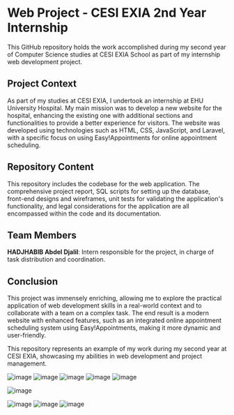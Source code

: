 # Web Project - CESI EXIA 2nd Year Internship

This GitHub repository holds the work accomplished during my second year of Computer Science studies at CESI EXIA School as part of my internship web development project.

## Project Context

As part of my studies at CESI EXIA, I undertook an internship at EHU University Hospital. My main mission was to develop a new website for the hospital, enhancing the existing one with additional sections and functionalities to provide a better experience for visitors. The website was developed using technologies such as HTML, CSS, JavaScript, and Laravel, with a specific focus on using Easy!Appointments for online appointment scheduling.

## Repository Content

This repository includes the codebase for the web application. The comprehensive project report, SQL scripts for setting up the database, front-end designs and wireframes, unit tests for validating the application's functionality, and legal considerations for the application are all encompassed within the code and its documentation.

## Team Members

**HADJHABIB Abdel Djalil**: Intern responsible for the project, in charge of task distribution and coordination.

## Conclusion

This project was immensely enriching, allowing me to explore the practical application of web development skills in a real-world context and to collaborate with a team on a complex task. The end result is a modern website with enhanced features, such as an integrated online appointment scheduling system using Easy!Appointments, making it more dynamic and user-friendly.

This repository represents an example of my work during my second year at CESI EXIA, showcasing my abilities in web development and project management.

![image](https://github.com/jalilhadjhabib/EHU-Web-Project/assets/101253359/0a7efbc5-66f8-4534-85b6-4645a24a3116)
![image](https://github.com/jalilhadjhabib/EHU-Web-Project/assets/101253359/defd6496-154e-4fbe-a3de-7824ef344d87)
![image](https://github.com/jalilhadjhabib/EHU-Web-Project/assets/101253359/4ac8356f-5599-402c-b264-0dbd3c012254)
![image](https://github.com/jalilhadjhabib/EHU-Web-Project/assets/101253359/4635cdc8-93de-4f69-b306-cebc517feaa5)
![image](https://github.com/jalilhadjhabib/EHU-Web-Project/assets/101253359/15f659b6-75f7-4491-b6e1-f1bb6d4840ac)

![image](https://github.com/jalilhadjhabib/EHU-Web-Project/assets/101253359/02962a4f-9d57-45c5-81d5-abdf75362195)

![image](https://github.com/jalilhadjhabib/EHU-Web-Project/assets/101253359/0c6c5ecf-c013-45e8-8528-21c6763ac56d)
![image](https://github.com/jalilhadjhabib/EHU-Web-Project/assets/101253359/64af369d-8f06-4fb3-a7dc-70ec006aa3ea)
![image](https://github.com/jalilhadjhabib/EHU-Web-Project/assets/101253359/c7ea862a-dd8f-4518-8b54-200cc78a9012)
